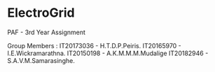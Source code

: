 # ElectroGrid
PAF - 3rd Year Assignment


Group Members :
IT20173036 - H.T.D.P.Peiris.
IT20165970 - I.E.Wickramarathna.
IT20150198 - A.K.M.M.M.Mudalige
IT20182946 - S.A.V.M.Samarasinghe.

